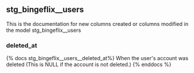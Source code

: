 ## stg_bingeflix__users
This is the documentation for new columns created or columns modified in the model stg_bingeflix__users


### deleted_at
{% docs stg_bingeflix__users__deleted_at%}
When the user's account was deleted (This is NULL if the account is not deleted.)
{% enddocs %}
